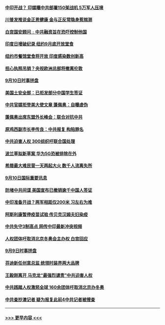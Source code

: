 #### [中印开战？ 印媒曝中共部署150架战机 5万军人压境](../pages/prog202/a102938020.md?t=09111502) 
#### [川普发推说金正恩健康 金与正反常隐身惹揣测](../pages/prog202/a102937910.md?t=09111502) 
#### [白宫国安顾问﹕中共融资旨在恐吓控制他国](../pages/prog202/a102937915.md?t=09111502) 
#### [印度日增破纪录  纽约9月底开放堂食](../pages/prog202/a102937777.md?t=09111502) 
#### [纽约市餐馆堂食将开放 印度感染数创新高](../pages/prog202/a102937873.md?t=09111502) 
#### [担心执照吊销？央视欧洲总部将撤离伦敦](../pages/prog202/a102937877.md?t=09111502) 
#### [9月10日时事拼盘](../pages/prog202/a102937857.md?t=09111502) 
#### [美国土安全部：已拒发部分中国学生签证](../pages/prog202/a102937782.md?t=09111502) 
#### [中共官媒拒登美大使文章 蓬佩奥：自曝虚伪](../pages/prog202/a102937791.md?t=09111502) 
#### [蓬佩奥出席东盟外长峰会：联合对抗中共](../pages/prog202/a102937773.md?t=09111502) 
#### [原鸡西副市长李传良：中共报复 构陷罪名](../pages/prog202/a102937770.md?t=09111502) 
#### [中共迫害人权 300组织吁联合国处理](../pages/prog202/a102937767.md?t=09111502) 
#### [波兰草拟新草案 华为5G恐被排除在外](../pages/prog202/a102937743.md?t=09111502) 
#### [希腊最大难民营一天两起大火 数千人流离失所](../pages/prog202/a102937567.md?t=09111502) 
#### [9月10日国际重要讯息](../pages/prog202/a102937512.md?t=09111502) 
#### [防堵中共间谍 美国宣布已撤销逾千中国人签证](../pages/prog202/a102937448.md?t=09111502) 
#### [中印准备开战？两军相距仅200米 习左右为难](../pages/prog202/a102937310.md?t=09111502) 
#### [阿斯利康暂停疫苗试验 传贝克汉姆夫妇染疫](../pages/prog202/a102936973.md?t=09111502) 
#### [中共失守3制高点 网传中印最新冲突视频](../pages/prog202/a102937097.md?t=09111502) 
#### [人权团体吁取消北京冬奥会主办权  白宫回应](../pages/prog202/a102937167.md?t=09111502) 
#### [9月9日时事拼盘](../pages/prog202/a102937147.md?t=09111502) 
#### [芬迪新任创意总监 统领时装界两大品牌](../pages/prog202/a102937131.md?t=09111502) 
#### [王毅刚离开 马克龙“最强烈谴责”中共迫害人权](../pages/prog202/a102937109.md?t=09111502) 
#### [中共践踏人权激怒全球 160余团体吁取消北京办冬奥](../pages/prog202/a102937095.md?t=09111502) 
#### [中共查抄澳记者 疑为报复此前4中共记者被搜查](../pages/prog202/a102937071.md?t=09111502) 

----
#### [ >>> 更早内容 <<< ](../indexes/prog202-earlier.md)
